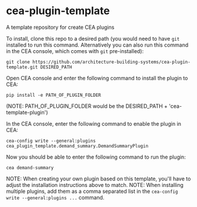 # cea-plugin-template
A template repository for create CEA plugins

To install, clone this repo to a desired path (you would need to have `git` installed to run this command. Alternatively you can also run this command in the CEA console, which
comes with `git` pre-installed):

```git clone https://github.com/architecture-building-systems/cea-plugin-template.git DESIRED_PATH```


Open CEA console and enter the following command to install the plugin to CEA:

```pip install -e PATH_OF_PLUGIN_FOLDER```

(NOTE: PATH_OF_PLUGIN_FOLDER would be the DESIRED_PATH + 'cea-template-plugin')


In the CEA console, enter the following command to enable the plugin in CEA:

```cea-config write --general:plugins cea_plugin_template.demand_summary.DemandSummaryPlugin```

Now you should be able to enter the following command to run the plugin:

```cea demand-summary```

NOTE: When creating your own plugin based on this template, you'll have to adjust the installation instructions above to match.
NOTE: When installing multiple plugins, add them as a comma separated list in the `cea-config write --general:plugins ...` command.
